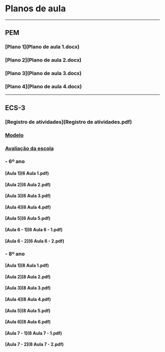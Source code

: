 # Planos de aula
------
## PEM
### [Plano 1](Plano de aula 1.docx)
### [Plano 2](Plano de aula 2.docx)
### [Plano 3](Plano de aula 3.docx)
### [Plano 4](Plano de aula 4.docx)
------
## ECS-3
### [Registro de atividades](Registro de atividades.pdf)
### [Modelo](modelo.rtf)
### [Avaliação da escola](Folha-de-Avaliacao-Final-ECS3001.pdf)
### - 6º ano
#### [Aula 1](6 Aula 1.pdf)
#### [Aula 2](6 Aula 2.pdf)
#### [Aula 3](6 Aula 3.pdf)
#### [Aula 4](6 Aula 4.pdf)
#### [Aula 5](6 Aula 5.pdf)
#### [Aula 6 - 1](6 Aula 6 - 1.pdf)
#### [Aula 6 - 2](6 Aula 6 - 2.pdf)
### - 8º ano
#### [Aula 1](8 Aula 1.pdf)
#### [Aula 2](8 Aula 2.pdf)
#### [Aula 3](8 Aula 3.pdf)
#### [Aula 4](8 Aula 4.pdf)
#### [Aula 5](8 Aula 5.pdf)
#### [Aula 6](8 Aula 6.pdf)
#### [Aula 7 - 1](8 Aula 7 - 1.pdf)
#### [Aula 7 - 2](8 Aula 7 - 2.pdf)
